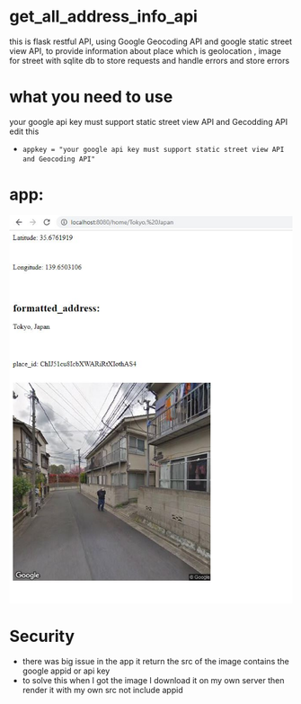 # get_all_address_info_api
this is flask restful API, using Google Geocoding API and google static street view API, to provide information about place which is geolocation , image for street with sqlite db to store requests and handle errors and store errors 


# what you need to use

your google api key must support static street view API and Gecodding API
edit this  
* ```appkey = "your google api key must support static street view API and Geocoding API"```


# app:
<img src="awesome.JPG">

# Security

* there was big issue in the app it return the src of the image contains the google appid or api key
* to solve this when I got the image I download it on my own server then render it with my own src not include appid
